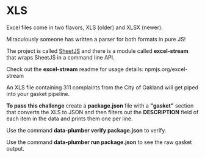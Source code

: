 # XLS

Excel files come in two flavors, XLS (older) and XLSX (newer). 

Miraculously someone has written a parser for both formats in pure JS!

The project is called [SheetJS](https://github.com/sheetjs) and there is a
module called **excel-stream** that wraps SheetJS in a command line API.

Check out the **excel-stream** readme for usage details: npmjs.org/excel-stream

An XLS file containing 311 complaints from the City of Oakland will get piped
into your gasket pipeline.

**To pass this challenge** create a **package.json** file with a **"gasket"**
section that converts the XLS to JSON and then filters out the **DESCRIPTION**
field of each item in the data and prints them one per line.

Use the command **data-plumber verify package.json** to verify.

Use the command **data-plumber run package.json** to see the raw gasket output.
